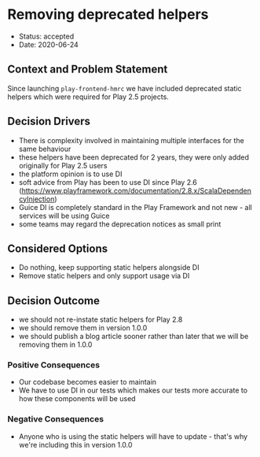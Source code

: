 # Removing deprecated helpers

* Status: accepted
* Date: 2020-06-24

## Context and Problem Statement

Since launching `play-frontend-hmrc` we have included deprecated static helpers which were required for Play 2.5 projects.

## Decision Drivers

* There is complexity involved in maintaining multiple interfaces for the same behaviour
* these helpers have been deprecated for 2 years, they were only added originally for Play 2.5 users
* the platform opinion is to use DI
* soft advice from Play has been to use DI since Play 2.6 (https://www.playframework.com/documentation/2.8.x/ScalaDependencyInjection)
* Guice DI is completely standard in the Play Framework and not new - all services will be using Guice
* some teams may regard the deprecation notices as small print

## Considered Options

* Do nothing, keep supporting static helpers alongside DI 
* Remove static helpers and only support usage via DI 

## Decision Outcome

* we should not re-instate static helpers for Play 2.8
* we should remove them in version 1.0.0
* we should publish a blog article sooner rather than later that we will be removing them in 1.0.0

### Positive Consequences

* Our codebase becomes easier to maintain
* We have to use DI in our tests which makes our tests more accurate to how these components will be used

### Negative Consequences

* Anyone who is using the static helpers will have to update - that's why we're including this in version 1.0.0